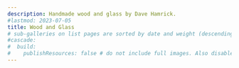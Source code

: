 ```yaml
---
description: Handmade wood and glass by Dave Hamrick.
#lastmod: 2023-07-05
title: Wood and Glass
# sub-galleries on list pages are sorted by date and weight (descending)
#cascade:
#  build:
#    publishResources: false # do not include full images. Also disable download
---
```

